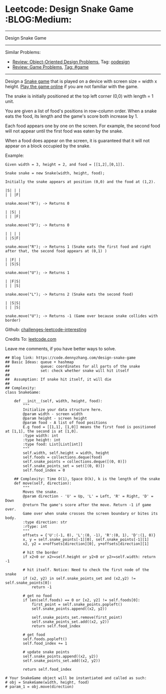 # Leetcode: Design Snake Game     :BLOG:Medium:


---

Design Snake Game  

---

Similar Problems:  
-   [Review: Object-Oriented Design Problems](https://code.dennyzhang.com/review-oodesign), Tag: [oodesign](https://code.dennyzhang.com/tag/oodesign)
-   [Review: Game Problems](https://code.dennyzhang.com/review-game), [Tag: #game](https://code.dennyzhang.com/tag/game)

---

Design a [Snake game](https://en.wikipedia.org/wiki/Snake_(video_game_genre)) that is played on a device with screen size = width x height. [Play the game online](http://patorjk.com/games/snake/) if you are not familiar with the game.  

The snake is initially positioned at the top left corner (0,0) with length = 1 unit.  

You are given a list of food's positions in row-column order. When a snake eats the food, its length and the game's score both increase by 1.  

Each food appears one by one on the screen. For example, the second food will not appear until the first food was eaten by the snake.  

When a food does appear on the screen, it is guaranteed that it will not appear on a block occupied by the snake.  

Example:  

    Given width = 3, height = 2, and food = [[1,2],[0,1]].
    
    Snake snake = new Snake(width, height, food);
    
    Initially the snake appears at position (0,0) and the food at (1,2).
    
    |S| | |
    | | |F|
    
    snake.move("R"); -> Returns 0
    
    | |S| |
    | | |F|
    
    snake.move("D"); -> Returns 0
    
    | | | |
    | |S|F|
    
    snake.move("R"); -> Returns 1 (Snake eats the first food and right after that, the second food appears at (0,1) )
    
    | |F| |
    | |S|S|
    
    snake.move("U"); -> Returns 1
    
    | |F|S|
    | | |S|
    
    snake.move("L"); -> Returns 2 (Snake eats the second food)
    
    | |S|S|
    | | |S|
    
    snake.move("U"); -> Returns -1 (Game over because snake collides with border)

Github: [challenges-leetcode-interesting](https://github.com/DennyZhang/challenges-leetcode-interesting/tree/master/design-snake-game)  

Credits To: [leetcode.com](https://leetcode.com/problems/design-snake-game/description/)  

Leave me comments, if you have better ways to solve.  

    ## Blog link: https://code.dennyzhang.com/design-snake-game
    ## Basic Ideas: queue + hashmap
    ##              queue: coordinates for all parts of the snake
    ##              set: check whether snake will hit itself
    ##
    ##  Assumption: If snake hit itself, it will die
    ##
    ## Complexity:
    class SnakeGame:
    
        def __init__(self, width, height, food):
            """
            Initialize your data structure here.
            @param width - screen width
            @param height - screen height 
            @param food - A list of food positions
            E.g food = [[1,1], [1,0]] means the first food is positioned at [1,1], the second is at [1,0].
            :type width: int
            :type height: int
            :type food: List[List[int]]
            """
            self.width, self.height = width, height
            self.foods = collections.deque(food)
            self.snake_points = collections.deque([(0, 0)])
            self.snake_points_set = set([(0, 0)])
            self.food_index = 0
    
        ## Complexity: Time O(1), Space O(k), k is the length of the snake
        def move(self, direction):
            """
            Moves the snake.
            @param direction - 'U' = Up, 'L' = Left, 'R' = Right, 'D' = Down 
            @return The game's score after the move. Return -1 if game over. 
            Game over when snake crosses the screen boundary or bites its body.
            :type direction: str
            :rtype: int
            """
            offsets = {'U':(-1, 0), 'L':(0, -1), 'R':(0, 1), 'D':(1, 0)}
            x, y = self.snake_points[-1][0], self.snake_points[-1][1]
            x2, y2 = x+offsets[direction][0], y+offsets[direction][1]
    
            # hit the border
            if x2<0 or x2>=self.height or y2<0 or y2>=self.width: return -1
    
            # hit itself. Notice: Need to check the first node of the snake
            if (x2, y2) in self.snake_points_set and (x2,y2) != self.snake_points[0]:
                return -1
    
            # get no food
            if len(self.foods) == 0 or [x2, y2] != self.foods[0]:
                first_point = self.snake_points.popleft()
                self.snake_points.append((x2, y2))
    
                self.snake_points_set.remove(first_point)
                self.snake_points_set.add((x2, y2))
                return self.food_index
    
            # get food
            self.foods.popleft()
            self.food_index += 1
    
            # update snake points
            self.snake_points.append((x2, y2))
            self.snake_points_set.add((x2, y2))
    
            return self.food_index
    
    # Your SnakeGame object will be instantiated and called as such:
    # obj = SnakeGame(width, height, food)
    # param_1 = obj.move(direction)